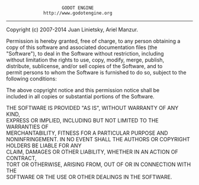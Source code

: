                         GODOT ENGINE                                
                  http://www.godotengine.org                         
**********************************************************************
 Copyright (c) 2007-2014 Juan Linietsky, Ariel Manzur.                 
                                                                       
 Permission is hereby granted, free of charge, to any person obtaining 
 a copy of this software and associated documentation files (the       
 "Software"), to deal in the Software without restriction, including   
 without limitation the rights to use, copy, modify, merge, publish,   
 distribute, sublicense, and/or sell copies of the Software, and to    
 permit persons to whom the Software is furnished to do so, subject to 
 the following conditions:                                             
                                                                       
 The above copyright notice and this permission notice shall be        
 included in all copies or substantial portions of the Software.       
                                                                       
 THE SOFTWARE IS PROVIDED "AS IS", WITHOUT WARRANTY OF ANY KIND,       
 EXPRESS OR IMPLIED, INCLUDING BUT NOT LIMITED TO THE WARRANTIES OF    
 MERCHANTABILITY, FITNESS FOR A PARTICULAR PURPOSE AND NONINFRINGEMENT.
 IN NO EVENT SHALL THE AUTHORS OR COPYRIGHT HOLDERS BE LIABLE FOR ANY  
 CLAIM, DAMAGES OR OTHER LIABILITY, WHETHER IN AN ACTION OF CONTRACT,  
 TORT OR OTHERWISE, ARISING FROM, OUT OF OR IN CONNECTION WITH THE     
 SOFTWARE OR THE USE OR OTHER DEALINGS IN THE SOFTWARE.                
